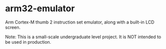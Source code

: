 # arm32-emulator
Arm Cortex-M thumb 2 instruction set emulator, along with a built-in LCD screen.

Note:
This is a small-scale undergraduate level project.
It is NOT intended to be used in production.